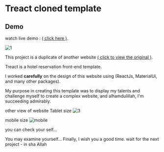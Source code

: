 # Treact cloned template

## Demo
 watch live demo : [( click here )](https://iamyahia.github.io/Treact/).

![1](https://user-images.githubusercontent.com/90482598/175720990-e4138d88-21af-4086-b9db-feecc4ca1e35.png)


This project is a duplicate of another website [( click to view the original )](https://treact.owaiskhan.me/components/landingPages/HotelTravelLandingPage).

Treact is a hotel reservation front-end template.

I worked **carefully** on the design of this website using (ReactJs, MaterialUi, and many other packages).

My purpose in creating this template was to display my talents and challenge myself to create a complex website, and alhamdulillah, I'm succeeding admirably.

other view of website
Tablet size
![3](https://user-images.githubusercontent.com/90482598/175721065-fd5ee2d3-dfe9-43ca-9acb-3ab9fd0608a5.png)

mobile size
![mobile](https://user-images.githubusercontent.com/90482598/175721084-33f916e9-fc4d-4123-8654-7be0496dd91c.png)

you can check your self...

You may examine yourself...
Finally, I wish you a good time. wait for the next project - in sha Allah
